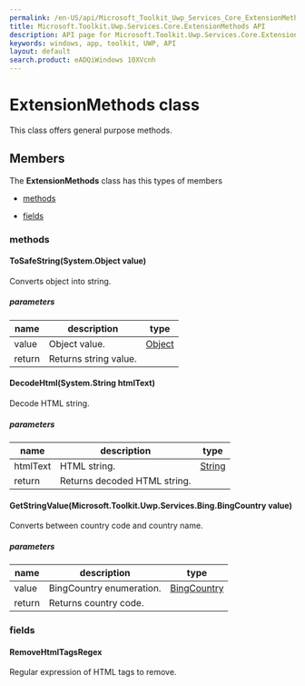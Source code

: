 ```yaml
---
permalink: /en-US/api/Microsoft_Toolkit_Uwp_Services_Core_ExtensionMethods.htm
title: Microsoft.Toolkit.Uwp.Services.Core.ExtensionMethods API 
description: API page for Microsoft.Toolkit.Uwp.Services.Core.ExtensionMethods
keywords: windows, app, toolkit, UWP, API
layout: default
search.product: eADQiWindows 10XVcnh
---
```



# ExtensionMethods class

This class offers general purpose methods.

## Members

The **ExtensionMethods** class has this types of members

* [methods](#methods)

* [fields](#fields)

### methods

#### ToSafeString(System.Object value)

Converts object into string.

##### parameters



| name | description | type || --- | --- | --- || value | Object value. | [Object](https://msdn.microsoft.com/library/windows/apps/System.Object) || return |Returns string value. |
#### DecodeHtml(System.String htmlText)

Decode HTML string.

##### parameters



| name | description | type || --- | --- | --- || htmlText | HTML string. | [String](https://msdn.microsoft.com/library/windows/apps/System.String) || return |Returns decoded HTML string. |
#### GetStringValue(Microsoft.Toolkit.Uwp.Services.Bing.BingCountry value)

Converts between country code and country name.

##### parameters



| name | description | type || --- | --- | --- || value | BingCountry enumeration. | [BingCountry](Microsoft_Toolkit_Uwp_Services_Bing_BingCountry.htm) || return |Returns country code. |
### fields

#### RemoveHtmlTagsRegex

Regular expression of HTML tags to remove.
